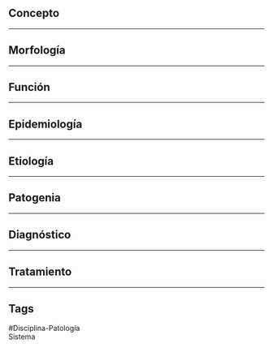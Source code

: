 
## Concepto
- - -

## Morfología
- - -

## Función
- - -

## Epidemiología
- - -

## Etiología
- - -

## Patogenia
- - -

## Diagnóstico
- - -

## Tratamiento
- - -



## Tags
#Disciplina-Patología  
Sistema